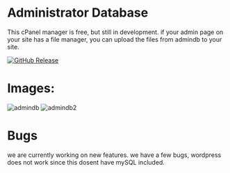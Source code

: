 # Administrator Database
This cPanel manager is free, but still in development.
if your admin page on your site has a file manager, you can upload the files from admindb to your site.

[![GitHub Release](https://img.shields.io/github/release/Open-Shell/Open-Shell-Menu.svg)](https://github.com/CyberStudioUnited/Administrator-Database/releases)
# Images:
![admindb](https://user-images.githubusercontent.com/72953518/111859057-55fe1c00-8914-11eb-8a84-7cb18ccc7111.PNG)
![admindb2](https://user-images.githubusercontent.com/72953518/111859060-5696b280-8914-11eb-828f-7daa6bc50f3f.PNG)

# Bugs
we are currently working on new features.
we have a few bugs, wordpress does not work since this dosent have mySQL included.
